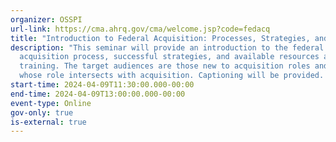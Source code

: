 ```yaml
---
organizer: OSSPI
url-link: https://cma.ahrq.gov/cma/welcome.jsp?code=fedacq
title: "Introduction to Federal Acquisition: Processes, Strategies, and Resources"
description: "This seminar will provide an introduction to the federal
  acquisition process, successful strategies, and available resources and
  training. The target audiences are those new to acquisition roles and those
  whose role intersects with acquisition. Captioning will be provided. "
start-time: 2024-04-09T11:30:00.000-00:00
end-time: 2024-04-09T13:00:00.000-00:00
event-type: Online
gov-only: true
is-external: true
---
```

